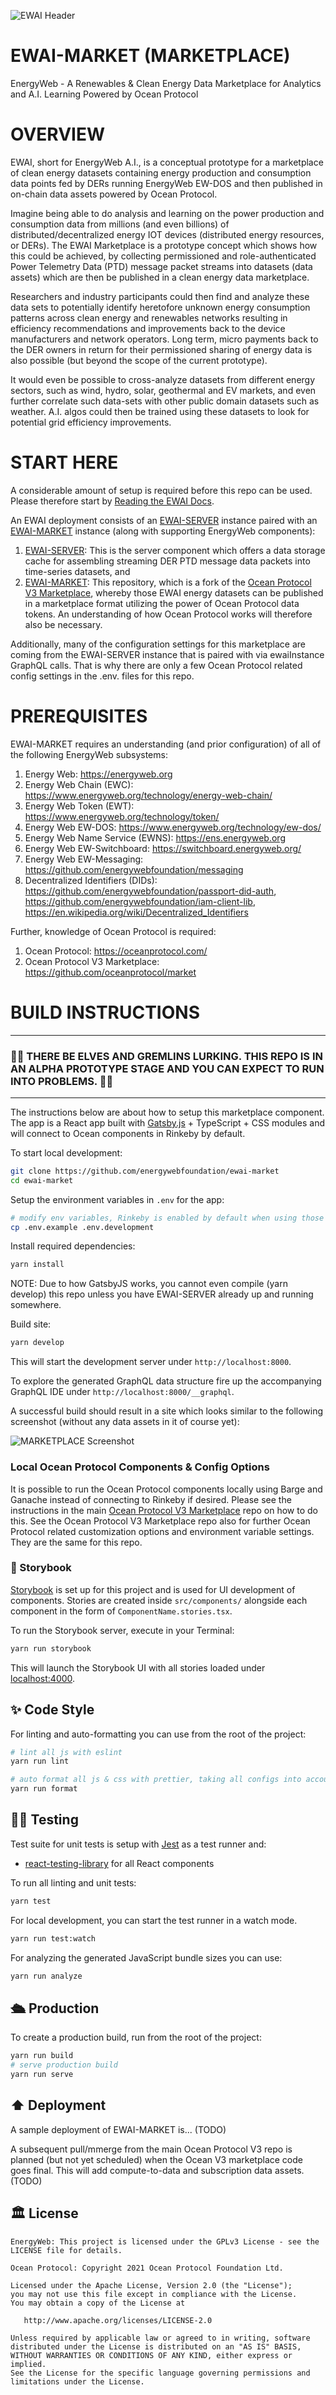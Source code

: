 ![EWAI Header](https://adivate.net/doc/ewai/header2.jpg)

# EWAI-MARKET (MARKETPLACE)

EnergyWeb - A Renewables & Clean Energy Data Marketplace for Analytics and A.I. Learning Powered by Ocean Protocol

# OVERVIEW

EWAI, short for EnergyWeb A.I., is a conceptual prototype for a marketplace of clean energy datasets containing energy production and consumption data points fed by DERs running EnergyWeb EW-DOS and then published in on-chain data assets powered by Ocean Protocol.

Imagine being able to do analysis and learning on the power production and consumption data from millions (and even billions) of distributed/decentralized energy IOT devices (distributed energy resources, or DERs). The EWAI Marketplace is a prototype concept which shows how this could be achieved, by collecting permissioned and role-authenticated Power Telemetry Data (PTD) message packet streams into datasets (data assets) which are then be published in a clean energy data marketplace.

Researchers and industry participants could then find and analyze these data sets to potentially identify heretofore unknown energy consumption patterns across clean energy and renewables networks resulting in efficiency recommendations and improvements back to the device manufacturers and network operators. Long term, micro payments back to the DER owners in return for their permissioned sharing of energy data is also possible (but beyond the scope of the current prototype).

It would even be possible to cross-analyze datasets from different energy sectors, such as wind, hydro, solar, geothermal and EV markets, and even further correlate such data-sets with other public domain datasets such as weather. A.I. algos could then be trained using these datasets to look for potential grid efficiency improvements.

# START HERE

A considerable amount of setup is required before this repo can be used. Please therefore start by [Reading the EWAI Docs](https://energy-web-foundation-energyweb-ewai.readthedocs-hosted.com/).

An EWAI deployment consists of an [EWAI-SERVER](https://github.com/energywebfoundation/ewai) instance paired with an [EWAI-MARKET](https://github.com/energywebfoundation/ewai-market) instance (along with supporting EnergyWeb components):

1. [EWAI-SERVER](https://github.com/energywebfoundation/ewai): This is the server component which offers a data storage cache for assembling streaming DER PTD message data packets into time-series datasets, and
2. [EWAI-MARKET](https://github.com/energywebfoundation/ewai-market): This repository, which is a fork of the [Ocean Protocol V3 Marketplace](https://github.com/oceanprotocol/market), whereby those EWAI energy datasets can be published in a marketplace format utilizing the power of Ocean Protocol data tokens. An understanding of how Ocean Protocol works will therefore also be necessary.

Additionally, many of the configuration settings for this marketplace are coming from the EWAI-SERVER instance that is paired with via ewaiInstance GraphQL calls. That is why there are only a few Ocean Protocol related config settings in the .env. files for this repo.

# PREREQUISITES

EWAI-MARKET requires an understanding (and prior configuration) of all of the following EnergyWeb subsystems:

1. Energy Web: https://energyweb.org
2. Energy Web Chain (EWC): https://www.energyweb.org/technology/energy-web-chain/
3. Energy Web Token (EWT): https://www.energyweb.org/technology/token/
4. Energy Web EW-DOS: https://www.energyweb.org/technology/ew-dos/
5. Energy Web Name Service (EWNS): https://ens.energyweb.org
6. Energy Web EW-Switchboard: https://switchboard.energyweb.org/
7. Energy Web EW-Messaging: https://github.com/energywebfoundation/messaging
8. Decentralized Identifiers (DIDs): https://github.com/energywebfoundation/passport-did-auth, https://github.com/energywebfoundation/iam-client-lib, https://en.wikipedia.org/wiki/Decentralized_Identifiers

Further, knowledge of Ocean Protocol is required:

1. Ocean Protocol: https://oceanprotocol.com/
2. Ocean Protocol V3 Marketplace: https://github.com/oceanprotocol/market

# BUILD INSTRUCTIONS

---

### **🐲🦑 THERE BE ELVES AND GREMLINS LURKING. THIS REPO IS IN AN ALPHA PROTOTYPE STAGE AND YOU CAN EXPECT TO RUN INTO PROBLEMS. 🦑🐲**

---

The instructions below are about how to setup this marketplace component. The app is a React app built with [Gatsby.js](https://www.gatsbyjs.org) + TypeScript + CSS modules and will connect to Ocean components in Rinkeby by default.

To start local development:

```bash
git clone https://github.com/energywebfoundation/ewai-market
cd ewai-market
```

Setup the environment variables in `.env` for the app:

```bash
# modify env variables, Rinkeby is enabled by default when using those files
cp .env.example .env.development
```

Install required dependencies:

```bash
yarn install
```

NOTE: Due to how GatsbyJS works, you cannot even compile (yarn develop) this repo unless you have EWAI-SERVER already up and running somewhere.

Build site:

```bash
yarn develop
```

This will start the development server under
`http://localhost:8000`.

To explore the generated GraphQL data structure fire up the accompanying GraphQL IDE under
`http://localhost:8000/__graphql`.

A successful build should result in a site which looks similar to the following screenshot (without any data assets in it of course yet):

![MARKETPLACE Screenshot](https://adivate.net/doc/ewai/market-screenshot2.jpg)

### Local Ocean Protocol Components & Config Options

It is possible to run the Ocean Protocol components locally using Barge and Ganache instead of connecting to Rinkeby if desired. Please see the instructions in the main [Ocean Protocol V3 Marketplace](https://github.com/oceanprotocol/market) repo on how to do this. See the Ocean Protocol V3 Marketplace repo also for further Ocean Protocol related customization options and environment variable settings. They are the same for this repo.

### 🎨 Storybook

[Storybook](https://storybook.js.org) is set up for this project and is used for UI development of components. Stories are created inside `src/components/` alongside each component in the form of `ComponentName.stories.tsx`.

To run the Storybook server, execute in your Terminal:

```bash
yarn run storybook
```

This will launch the Storybook UI with all stories loaded under [localhost:4000](http://localhost:4000).

## ✨ Code Style

For linting and auto-formatting you can use from the root of the project:

```bash
# lint all js with eslint
yarn run lint

# auto format all js & css with prettier, taking all configs into account
yarn run format
```

## 👩‍🔬 Testing

Test suite for unit tests is setup with [Jest](https://jestjs.io) as a test runner and:

- [react-testing-library](https://github.com/kentcdodds/react-testing-library) for all React components

To run all linting and unit tests:

```bash
yarn test
```

For local development, you can start the test runner in a watch mode.

```bash
yarn run test:watch
```

For analyzing the generated JavaScript bundle sizes you can use:

```bash
yarn run analyze
```

## 🛳 Production

To create a production build, run from the root of the project:

```bash
yarn run build
# serve production build
yarn run serve
```

## ⬆️ Deployment

A sample deployment of EWAI-MARKET is... (TODO)

A subsequent pull/mmerge from the main Ocean Protocol V3 repo is planned (but not yet scheduled) when the Ocean V3 marketplace code goes final. This will add compute-to-data and subscription data assets. (TODO)

## 🏛 License

```text
EnergyWeb: This project is licensed under the GPLv3 License - see the LICENSE file for details.
```

```text
Ocean Protocol: Copyright 2021 Ocean Protocol Foundation Ltd.

Licensed under the Apache License, Version 2.0 (the "License");
you may not use this file except in compliance with the License.
You may obtain a copy of the License at

   http://www.apache.org/licenses/LICENSE-2.0

Unless required by applicable law or agreed to in writing, software
distributed under the License is distributed on an "AS IS" BASIS,
WITHOUT WARRANTIES OR CONDITIONS OF ANY KIND, either express or implied.
See the License for the specific language governing permissions and
limitations under the License.
```
